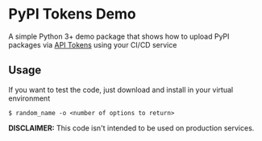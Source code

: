 # PyPI Tokens Demo

A simple Python 3+ demo package that shows how to upload PyPI packages via [API Tokens](http://pyfound.blogspot.com/2019/07/pypi-now-supports-uploading-via-api.html) using your CI/CD service

## Usage

If you want to test the code, just download and install in your virtual environment

```
$ random_name -o <number of options to return>
```

**DISCLAIMER:** This code isn't intended to be used on production services.
